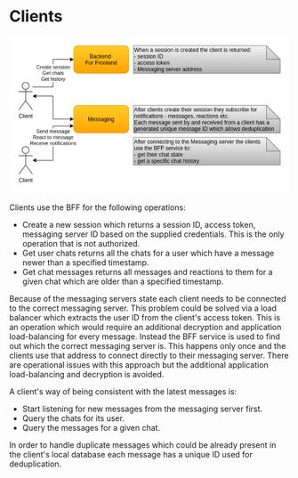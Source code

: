 # Clients

![Clients](images/cecochat-05-clients.png)

Clients use the BFF for the following operations:
* Create a new session which returns a session ID, access token, messaging server ID based on the supplied credentials. This is the only operation that is not authorized.
* Get user chats returns all the chats for a user which have a message newer than a specified timestamp.
* Get chat messages returns all messages and reactions to them for a given chat which are older than a specified timestamp.

Because of the messaging servers state each client needs to be connected to the correct messaging server. This problem could be solved via a load balancer which extracts the user ID from the client's access token. This is an operation which would require an additional decryption and application load-balancing for every message. Instead the BFF service is used to find out which the correct messaging server is. This happens only once and the clients use that address to connect directly to their messaging server. There are operational issues with this approach but the additional application load-balancing and decryption is avoided.

A client's way of being consistent with the latest messages is:
* Start listening for new messages from the messaging server first.
* Query the chats for its user.
* Query the messages for a given chat.

In order to handle duplicate messages which could be already present in the client's local database each message has a unique ID used for deduplication.
